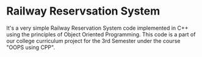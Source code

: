 <h1>Railway Reservsation System</h1>

<p>It's a very simple Railway Reservation System code implemented in C++ using the principles of Object Oriented Programming. This code is a part of our college curriculum project for the 3rd Semester under the course "OOPS using CPP".</p>
